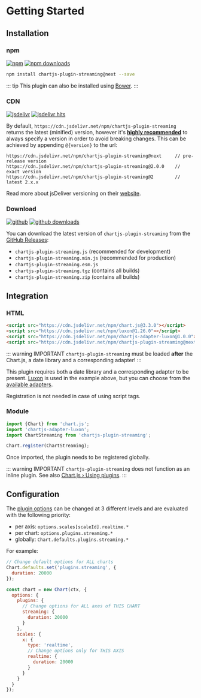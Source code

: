# Getting Started

## Installation

### npm

[![npm](https://img.shields.io/npm/v/chartjs-plugin-streaming/next.svg?style=flat-square&maxAge=600)](https://npmjs.com/package/chartjs-plugin-streaming) [![npm downloads](https://img.shields.io/npm/dm/chartjs-plugin-streaming.svg?style=flat-square&maxAge=600)](https://npmjs.com/package/chartjs-plugin-streaming)

```sh
npm install chartjs-plugin-streaming@next --save
```

::: tip
This plugin can also be installed using [Bower](https://bower.io/).
:::

### CDN

[![jsdelivr](https://img.shields.io/npm/v/chartjs-plugin-streaming/next.svg?label=jsdelivr&style=flat-square&maxAge=600)](https://cdn.jsdelivr.net/npm/chartjs-plugin-streaming@next/dist/) [![jsdelivr hits](https://data.jsdelivr.com/v1/package/npm/chartjs-plugin-streaming/badge)](https://www.jsdelivr.com/package/npm/chartjs-plugin-streaming)

By default, `https://cdn.jsdelivr.net/npm/chartjs-plugin-streaming` returns the latest (minified) version, however it's [**highly recommended**](https://www.jsdelivr.com/features) to always specify a version in order to avoid breaking changes. This can be achieved by appending `@{version}` to the url:

```
https://cdn.jsdelivr.net/npm/chartjs-plugin-streaming@next     // pre-release version
https://cdn.jsdelivr.net/npm/chartjs-plugin-streaming@2.0.0    // exact version
https://cdn.jsdelivr.net/npm/chartjs-plugin-streaming@2        // latest 2.x.x
```

Read more about jsDeliver versioning on their [website](http://www.jsdelivr.com/).

### Download

[![github](https://img.shields.io/github/release/nagix/chartjs-plugin-streaming.svg?include_prereleases&sort=semver&style=flat-square&maxAge=600)](https://github.com/nagix/chartjs-plugin-streaming/releases/latest) [![github downloads](https://img.shields.io/github/downloads/nagix/chartjs-plugin-streaming/total.svg?style=flat-square&maxAge=600)](http://www.somsubhra.com/github-release-stats/?username=nagix&repository=chartjs-plugin-streaming)

You can download the latest version of `chartjs-plugin-streaming` from the [GitHub Releases](https://github.com/nagix/chartjs-plugin-streaming/releases):

- `chartjs-plugin-streaming.js` (recommended for development)
- `chartjs-plugin-streaming.min.js` (recommended for production)
- `chartjs-plugin-streaming.esm.js`
- `chartjs-plugin-streaming.tgz` (contains all builds)
- `chartjs-plugin-streaming.zip` (contains all builds)

## Integration

### HTML

```html
<script src="https://cdn.jsdelivr.net/npm/chart.js@3.3.0"></script>
<script src="https://cdn.jsdelivr.net/npm/luxon@1.26.0"></script>
<script src="https://cdn.jsdelivr.net/npm/chartjs-adapter-luxon@1.0.0"></script>
<script src="https://cdn.jsdelivr.net/npm/chartjs-plugin-streaming@next"></script>
```

::: warning IMPORTANT
`chartjs-plugin-streaming` must be loaded **after** the Chart.js, a date library and a corresponding adapter!
:::

This plugin requires both a date library and a corresponding adapter to be present. [Luxon](https://moment.github.io/luxon/) is used in the example above, but you can choose from the [available adapters](https://github.com/chartjs/awesome#adapters).

Registration is not needed in case of using script tags.

### Module

```javascript
import {Chart} from 'chart.js';
import 'chartjs-adapter-luxon';
import ChartStreaming from 'chartjs-plugin-streaming';

Chart.register(ChartStreaming);
```

Once imported, the plugin needs to be registered globally.

::: warning IMPORTANT
`chartjs-plugin-streaming` does not function as an inline plugin. See also [Chart.js &rsaquo; Using plugins](https://www.chartjs.org/docs/latest/developers/plugins.html).
:::

## Configuration

The [plugin options](options.md) can be changed at 3 different levels and are evaluated with the following priority:

- per axis: `options.scales[scaleId].realtime.*`
- per chart: `options.plugins.streaming.*`
- globally: `Chart.defaults.plugins.streaming.*`

For example:

```js
// Change default options for ALL charts
Chart.defaults.set('plugins.streaming', {
  duration: 20000
});

const chart = new Chart(ctx, {
  options: {
    plugins: {
      // Change options for ALL axes of THIS CHART
      streaming: {
        duration: 20000
      }
    },
    scales: {
      x: {
        type: 'realtime',
        // Change options only for THIS AXIS
        realtime: {
          duration: 20000
        }
      }
    }
  }
});
```
